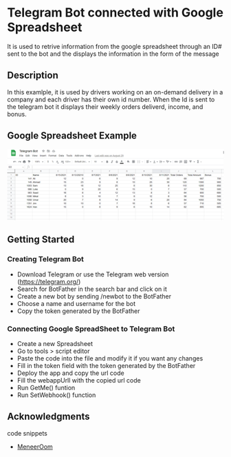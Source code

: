 # Telegram Bot connected with Google Spreadsheet

It is used to retrive information from the google spreadsheet through an ID# sent to the bot and the displays the information in the form of the message

## Description

In this examlple, it is used by drivers working on an on-demand delivery in a company and each driver has their own id number. When the Id is sent to the telegram bot it displays their weekly orders deliverd, income, and bonus.

## Google Spreadsheet Example 
![](spreadsheet.png)

## Getting Started


### Creating Telegram Bot

* Download Telegram or use the Telegram web version (https://telegram.org/)
* Search for BotFather in the search bar and click on it
* Create a new bot by sending /newbot to the BotFather
* Choose a name and username for the bot
* Copy the token generated by the BotFather 

### Connecting Google SpreadSheet to Telegram Bot

* Create a new Spreadsheet 
* Go to tools > script editor
* Paste the code into the file and modify it if you want any changes
* Fill in the token field with the token generated by the BotFather
* Deploy the app and copy the url code 
* Fill the webappUrll with the copied url code
* Run GetMe() funtion
* Run SetWebhook() function

## Acknowledgments

code snippets
* [MeneerOom](https://github.com/MeneerOom/Connect-Telegram-Bot-to-Google-Sheets)
